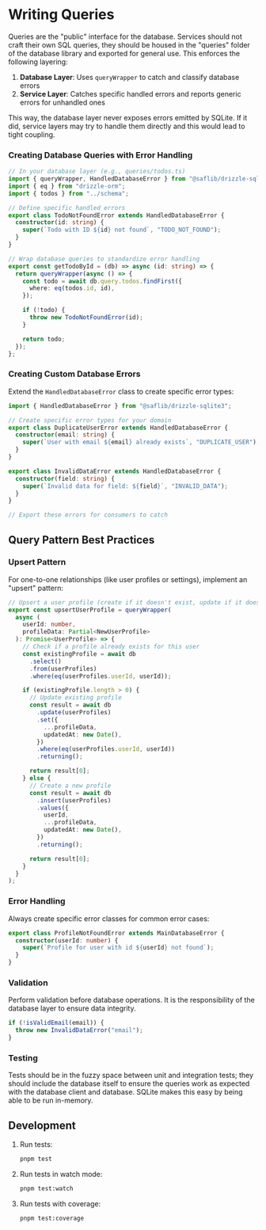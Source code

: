 # Writing Queries

Queries are the "public" interface for the database. Services should not craft their own SQL queries, they should be housed in the "queries" folder of the database library and exported for general use. This enforces the following layering:

1. **Database Layer**: Uses `queryWrapper` to catch and classify database errors
2. **Service Layer**: Catches specific handled errors and reports generic errors for unhandled ones

This way, the database layer never exposes errors emitted by SQLite. If it did, service layers may try
to handle them directly and this would lead to tight coupling.

### Creating Database Queries with Error Handling

```typescript
// In your database layer (e.g., queries/todos.ts)
import { queryWrapper, HandledDatabaseError } from "@saflib/drizzle-sqlite3";
import { eq } from "drizzle-orm";
import { todos } from "../schema";

// Define specific handled errors
export class TodoNotFoundError extends HandledDatabaseError {
  constructor(id: string) {
    super(`Todo with ID ${id} not found`, "TODO_NOT_FOUND");
  }
}

// Wrap database queries to standardize error handling
export const getTodoById = (db) => async (id: string) => {
  return queryWrapper(async () => {
    const todo = await db.query.todos.findFirst({
      where: eq(todos.id, id),
    });

    if (!todo) {
      throw new TodoNotFoundError(id);
    }

    return todo;
  });
};
```

### Creating Custom Database Errors

Extend the `HandledDatabaseError` class to create specific error types:

```typescript
import { HandledDatabaseError } from "@saflib/drizzle-sqlite3";

// Create specific error types for your domain
export class DuplicateUserError extends HandledDatabaseError {
  constructor(email: string) {
    super(`User with email ${email} already exists`, "DUPLICATE_USER");
  }
}

export class InvalidDataError extends HandledDatabaseError {
  constructor(field: string) {
    super(`Invalid data for field: ${field}`, "INVALID_DATA");
  }
}

// Export these errors for consumers to catch
```

## Query Pattern Best Practices

### Upsert Pattern

For one-to-one relationships (like user profiles or settings), implement an "upsert" pattern:

```typescript
// Upsert a user profile (create if it doesn't exist, update if it does)
export const upsertUserProfile = queryWrapper(
  async (
    userId: number,
    profileData: Partial<NewUserProfile>
  ): Promise<UserProfile> => {
    // Check if a profile already exists for this user
    const existingProfile = await db
      .select()
      .from(userProfiles)
      .where(eq(userProfiles.userId, userId));

    if (existingProfile.length > 0) {
      // Update existing profile
      const result = await db
        .update(userProfiles)
        .set({
          ...profileData,
          updatedAt: new Date(),
        })
        .where(eq(userProfiles.userId, userId))
        .returning();

      return result[0];
    } else {
      // Create a new profile
      const result = await db
        .insert(userProfiles)
        .values({
          userId,
          ...profileData,
          updatedAt: new Date(),
        })
        .returning();

      return result[0];
    }
  }
);
```

### Error Handling

Always create specific error classes for common error cases:

```typescript
export class ProfileNotFoundError extends MainDatabaseError {
  constructor(userId: number) {
    super(`Profile for user with id ${userId} not found`);
  }
}
```

### Validation

Perform validation before database operations. It is the responsibility of the database layer to ensure data integrity.

```typescript
if (!isValidEmail(email)) {
  throw new InvalidDataError("email");
}
```

### Testing

Tests should be in the fuzzy space between unit and integration tests; they should include the database itself to ensure the queries work as expected with the database client and database. SQLite makes this easy by being able to be run in-memory.

## Development

1. Run tests:

   ```bash
   pnpm test
   ```

2. Run tests in watch mode:

   ```bash
   pnpm test:watch
   ```

3. Run tests with coverage:
   ```bash
   pnpm test:coverage
   ```
